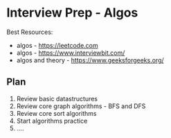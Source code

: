 # Interview Prep - Algos

Best Resources:
- algos - https://leetcode.com
- algos - https://www.interviewbit.com/
- algos and theory - https://www.geeksforgeeks.org/

## Plan
1. Review basic datastructures
3. Review core graph algorithms - BFS and DFS
2. Review core sort algorithms
3. Start algorithms practice
4. ....

